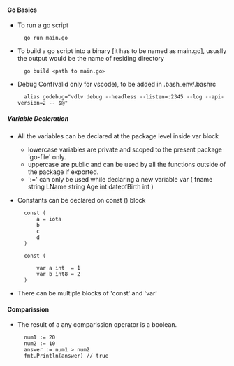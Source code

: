 #### Go Basics

- To run a go script

        go run main.go

- To build a go script into a binary [it has to be named as main.go], ususlly the output would be the name of residing directory

        go build <path to main.go>

- Debug Conf(valid only for vscode), to be added in .bash_env/.bashrc

        alias godebug="vdlv debug --headless --listen=:2345 --log --api-version=2 -- $@"


##### Variable Decleration 

- All the variables can be declared at the package level inside var block
    - lowercase variables are private and scoped to the present package 'go-file' only.
    - uppercase are public and can be used by all the functions outside of the package if exported.
    - ':=' can only be used while declaring a new variable
        var (
            fname string
            LName string
            Age int
            dateofBirth int 
        )

- Constants can be declared on const () block

        const (
            a = iota
            b
            c
            d
        )

        const (

            var a int  = 1
            var b int8 = 2
        )

- There can be multiple blocks of 'const' and 'var'


#### Comparission

- The result of a any comparission operator is a boolean.

        num1 := 20
        num2 := 10
        answer := num1 > num2
        fmt.Println(answer) // true